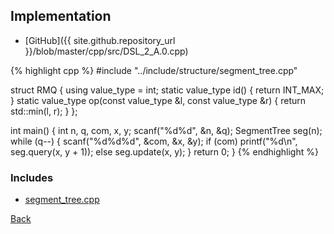 ## Implementation

- [GitHub]({{ site.github.repository_url }}/blob/master/cpp/src/DSL_2_A.0.cpp)

{% highlight cpp %}
#include "../include/structure/segment_tree.cpp"

struct RMQ {
  using value_type = int;
  static value_type id() { return INT_MAX; }
  static value_type op(const value_type &l, const value_type &r) {
    return std::min(l, r);
  }
};

int main() {
  int n, q, com, x, y;
  scanf("%d%d", &n, &q);
  SegmentTree<RMQ> seg(n);
  while (q--) {
    scanf("%d%d%d", &com, &x, &y);
    if (com)
      printf("%d\n", seg.query(x, y + 1));
    else
      seg.update(x, y);
  }
  return 0;
}
{% endhighlight %}

### Includes

- [segment_tree.cpp](../include/structure/segment_tree)

[Back](..)
